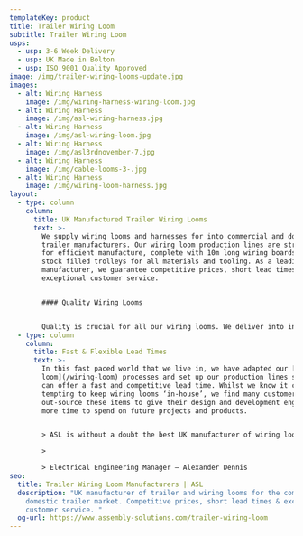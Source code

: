 ```yaml
---
templateKey: product
title: Trailer Wiring Loom
subtitle: Trailer Wiring Loom
usps:
  - usp: 3-6 Week Delivery
  - usp: UK Made in Bolton
  - usp: ISO 9001 Quality Approved
image: /img/trailer-wiring-looms-update.jpg
images:
  - alt: Wiring Harness
    image: /img/wiring-harness-wiring-loom.jpg
  - alt: Wiring Harness
    image: /img/asl-wiring-harness.jpg
  - alt: Wiring Harness
    image: /img/asl-wiring-loom.jpg
  - alt: Wiring Harness
    image: /img/asl3rdnovember-7.jpg
  - alt: Wiring Harness
    image: /img/cable-looms-3-.jpg
  - alt: Wiring Harness
    image: /img/wiring-loom-harness.jpg
layout:
  - type: column
    column:
      title: UK Manufactured Trailer Wiring Looms
      text: >-
        We supply wiring looms and harnesses for into commercial and domestic
        trailer manufacturers. Our wiring loom production lines are streamlined
        for efficient manufacture, complete with 10m long wiring boards and side
        stock filled trolleys for all materials and tooling. As a leading UK
        manufacturer, we guarantee competitive prices, short lead times and
        exceptional customer service.


        #### Quality Wiring Looms


        Quality is crucial for all our wiring looms. We deliver into industries including Automotive and Agriculture so we have to take extra care ensuring that the looms will be robust enough and perform reliably when out on the roads. All our [wiring looms](/wiring-loom) are 100% electrically tested and all our production processes conform to Quality ISO 9001. Our technical experts have the knowledge and experience at hand to find flexible solutions for any wiring loom or harness requirement.
  - type: column
    column:
      title: Fast & Flexible Lead Times
      text: >-
        In this fast paced world that we live in, we have adapted our [wiring
        loom](/wiring-loom) processes and set up our production lines so that we
        can offer a fast and competitive lead time. Whilst we know it can be
        tempting to keep wiring looms ‘in-house’, we find many customers
        out-source these items to give their design and development engineers
        more time to spend on future projects and products.


        > ASL is without a doubt the best UK manufacturer of wiring looms and wiring harnesses. They have been our preferred supplier for 10 years because their quality and attention to detail is none other than excellent, and they deliver when they say they will - which is something my other suppliers don’t do! For us we find working with ASL extremely easy, they are always quick to respond and support us with fast turnaround deliveries when we have urgent demands.

        >

        > Electrical Engineering Manager – Alexander Dennis
seo:
  title: Trailer Wiring Loom Manufacturers | ASL
  description: "UK manufacturer of trailer and wiring looms for the commercial and
    domestic trailer market. Competitive prices, short lead times & exceptional
    customer service. "
  og-url: https://www.assembly-solutions.com/trailer-wiring-loom
---
```

